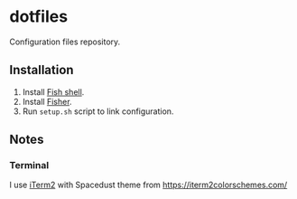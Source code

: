 # dotfiles

Configuration files repository.

## Installation

1. Install [Fish shell](https://fishshell.com/).
2. Install [Fisher](https://github.com/jorgebucaran/fisher).
3. Run `setup.sh` script to link configuration.

## Notes

### Terminal

I use [iTerm2](https://www.iterm2.com/) with Spacedust theme from https://iterm2colorschemes.com/

